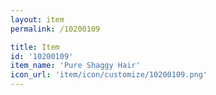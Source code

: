 ```yaml
---
layout: item
permalink: /10200109

title: Item
id: '10200109'
item_name: 'Pure Shaggy Hair'
icon_url: 'item/icon/customize/10200109.png'
---
```


